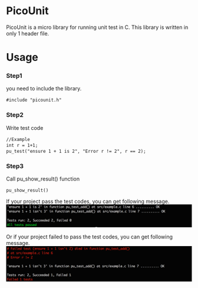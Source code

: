 # PicoUnit
PicoUnit is a micro library for running unit test in C.
This library is written in only 1 header file.


# Usage

### Step1
you need to include the library.

```
#include "picounit.h"
```

### Step2
Write test code

```
//Example
int r = 1+1;
pu_test("ensure 1 + 1 is 2", "Error r != 2", r == 2);
```

### Step3
Call pu_show_result() function

```
pu_show_result()
```

If your project pass the test codes, you can get following message.
![Passed](images/passed.png)

Or if your project failed to pass the test codes, you can get following message.
![Failed](images/failed.png)
